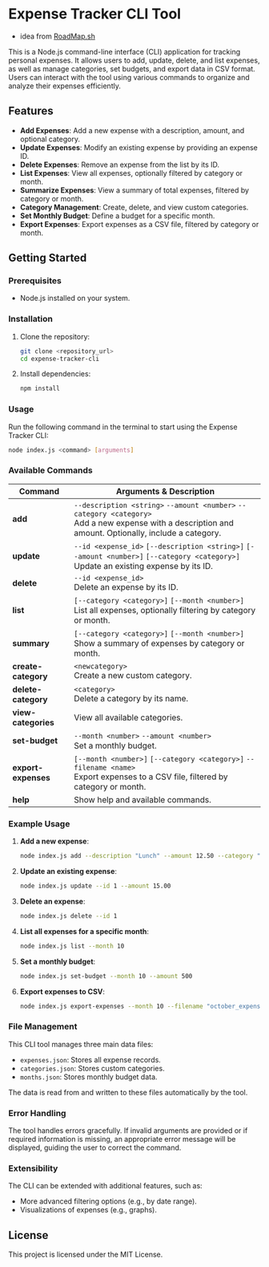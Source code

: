 # Expense Tracker CLI Tool

- idea from [RoadMap.sh](https://roadmap.sh/projects/task-tracker)


This is a Node.js command-line interface (CLI) application for tracking personal expenses. It allows users to add, update, delete, and list expenses, as well as manage categories, set budgets, and export data in CSV format. Users can interact with the tool using various commands to organize and analyze their expenses efficiently.

## Features
- **Add Expenses**: Add a new expense with a description, amount, and optional category.
- **Update Expenses**: Modify an existing expense by providing an expense ID.
- **Delete Expenses**: Remove an expense from the list by its ID.
- **List Expenses**: View all expenses, optionally filtered by category or month.
- **Summarize Expenses**: View a summary of total expenses, filtered by category or month.
- **Category Management**: Create, delete, and view custom categories.
- **Set Monthly Budget**: Define a budget for a specific month.
- **Export Expenses**: Export expenses as a CSV file, filtered by category or month.

## Getting Started

### Prerequisites
- Node.js installed on your system.

### Installation
1. Clone the repository:
   ```bash
   git clone <repository_url>
   cd expense-tracker-cli
   ```

2. Install dependencies:
   ```bash
   npm install
   ```

### Usage

Run the following command in the terminal to start using the Expense Tracker CLI:

```bash
node index.js <command> [arguments]
```

### Available Commands

| Command                     | Arguments & Description |
|------------------------------|-------------------------|
| **add**                      | `--description <string>` `--amount <number>` `--category <category>` <br>Add a new expense with a description and amount. Optionally, include a category. |
| **update**                   | `--id <expense_id>` `[--description <string>]` `[--amount <number>]` `[--category <category>]` <br>Update an existing expense by its ID. |
| **delete**                   | `--id <expense_id>` <br>Delete an expense by its ID. |
| **list**                     | `[--category <category>]` `[--month <number>]` <br>List all expenses, optionally filtering by category or month. |
| **summary**                  | `[--category <category>]` `[--month <number>]` <br>Show a summary of expenses by category or month. |
| **create-category**          | `<newcategory>` <br>Create a new custom category. |
| **delete-category**          | `<category>` <br>Delete a category by its name. |
| **view-categories**          | View all available categories. |
| **set-budget**               | `--month <number>` `--amount <number>` <br>Set a monthly budget. |
| **export-expenses**          | `[--month <number>]` `[--category <category>]` `--filename <name>` <br>Export expenses to a CSV file, filtered by category or month. |
| **help**                     | Show help and available commands. |

### Example Usage

1. **Add a new expense**:
   ```bash
   node index.js add --description "Lunch" --amount 12.50 --category "Food"
   ```

2. **Update an existing expense**:
   ```bash
   node index.js update --id 1 --amount 15.00
   ```

3. **Delete an expense**:
   ```bash
   node index.js delete --id 1
   ```

4. **List all expenses for a specific month**:
   ```bash
   node index.js list --month 10
   ```

5. **Set a monthly budget**:
   ```bash
   node index.js set-budget --month 10 --amount 500
   ```

6. **Export expenses to CSV**:
   ```bash
   node index.js export-expenses --month 10 --filename "october_expenses.csv"
   ```

### File Management

This CLI tool manages three main data files:
- `expenses.json`: Stores all expense records.
- `categories.json`: Stores custom categories.
- `months.json`: Stores monthly budget data.

The data is read from and written to these files automatically by the tool.

### Error Handling
The tool handles errors gracefully. If invalid arguments are provided or if required information is missing, an appropriate error message will be displayed, guiding the user to correct the command.

### Extensibility
The CLI can be extended with additional features, such as:
- More advanced filtering options (e.g., by date range).
- Visualizations of expenses (e.g., graphs).

## License
This project is licensed under the MIT License.